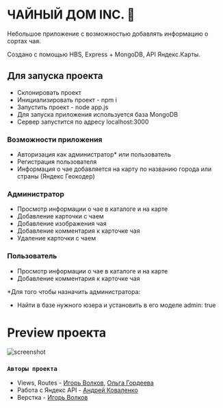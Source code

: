 # ЧАЙНЫЙ ДОМ INC. 🌿

Небольшое приложение с возможностью добавлять информацию о сортах чая. 

Создано с помощью HBS, Express + MongoDB, API Яндекс.Карты.

## Для запуска проекта

- Склонировать проект
- Инициализировать проект - npm i
- Запустить проект - node app.js
- Для запуска приложения используется база MongoDB
- Сервер запустится по адресу localhost:3000

### Возможности приложения

- Авторизация как администратор* или пользователь
- Регистрация пользователя
- Информация о чае добавляется на карту по названию города или страны (Яндекс Геокодер)

### Администратор

- Просмотр информации о чае в каталоге и на карте
- Добавление карточки с чаем
- Добавление изображения чая
- Добавление комментария к карточке чая
- Удаление карточки с чаем

### Пользователь

- Просмотр информации о чае в каталоге и на карте
- Добавление комментария к карточке чая

*Для того чтобы назначить администратора:
- Найти в базе нужного юзера и установить в его моделе admin: true

# Preview проекта

![screenshot](Desktop-1610313986241.gif)

### `Авторы проекта`

- Views, Routes - [Игорь Волков](https://github.com/gavriil-volkov), [Ольга Гордеева](https://github.com/OlgaGordeeva-Al)
- Работа с Яндекс API - [Андрей Коваленко](https://github.com/andrewcova)
- Верстка - [Игорь Волков](https://github.com/gavriil-volkov)
